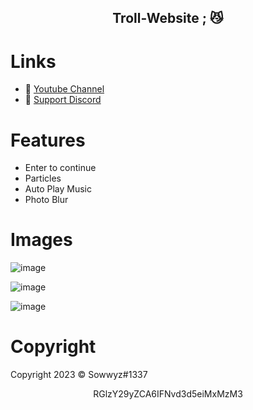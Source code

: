 <h2 align="center">
                          Troll-Website <strong>;</strong> 😼
<br>

# Links
- 🔗 [Youtube Channel](https://www.youtube.com/channel/UC9_kma0SOd-oSe24gqpqqCA)
- 🔗 [Support Discord](https://discord.com/users/394251966571872256)


# Features

+ Enter to continue
+ Particles
+ Auto Play Music
+ Photo Blur 


# Images 

![image](https://user-images.githubusercontent.com/88189918/234335602-56b85fbc-4b58-4eb2-acaf-4b788ba017e1.png)

![image](https://user-images.githubusercontent.com/88189918/234336005-7b4e059a-43bd-4ffd-b40a-a5aa25206052.png)

![image](https://user-images.githubusercontent.com/88189918/234336039-b705c53b-9b9b-4dc2-92c8-85321bd7836d.png)




# Copyright 
Copyright 2023 © Sowwyz#1337

</h2>
<p align="center">
   RGlzY29yZCA6IFNvd3d5eiMxMzM3
<br>
